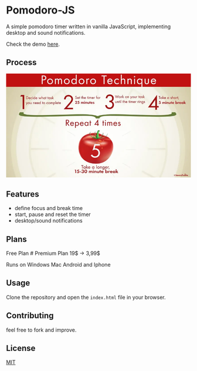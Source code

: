 # Pomodoro-JS

A simple pomodoro timer written in vanilla JavaScript, implementing desktop and sound notifications.

Check the demo [here](https://m-housni.github.io/pomodoro-js).

## Process
![](assets/2022-11-01-14-41-37.png)

## Features
- define focus and break time
- start, pause and reset the timer
- desktop/sound notifications

## Plans 
Free Plan # Premium Plan 19$ -> 3,99$ 

Runs on Windows Mac Android and Iphone

## Usage
Clone the repository and open the `index.html` file in your browser.

## Contributing
feel free to fork and improve.

## License

[MIT](https://choosealicense.com/licenses/mit/)
